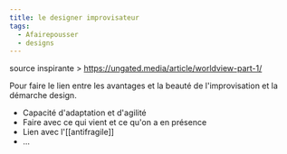 ```yaml
---
title: le designer improvisateur
tags:
  - Afairepousser
  - designs
---
```

source inspirante > https://ungated.media/article/worldview-part-1/

Pour faire le lien entre les avantages et la beauté de l'improvisation et la démarche design.

-   Capacité d'adaptation et d'agilité
-   Faire avec ce qui vient et ce qu'on a en présence
-   Lien avec l'[[antifragile]]
-   ...